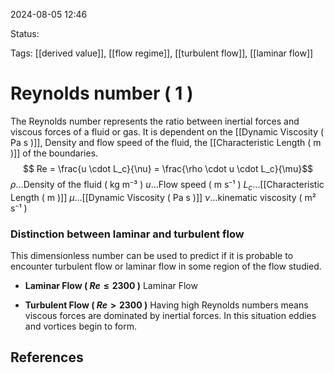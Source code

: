 2024-08-05 12:46

Status:

Tags: [[derived value]], [[flow regime]], [[turbulent flow]], [[laminar flow]]

# Reynolds number ( 1 )
The Reynolds number represents the ratio between inertial forces and viscous forces of a fluid or gas. It is dependent on the [[Dynamic Viscosity ( Pa s )]], Density and flow speed of the fluid, the [[Characteristic Length ( m )]] of the boundaries.
$$ Re = \frac{u \cdot L_c}{\nu} = \frac{\rho \cdot u \cdot L_c}{\mu}$$
$\rho \dots$Density of the fluid ( kg m⁻³ )
$u \dots$Flow speed ( m s⁻¹ )
$L_c \dots$[[Characteristic Length ( m )]]
$\mu \dots$[[Dynamic Viscosity ( Pa s )]]
$\nu \dots$kinematic viscosity ( m² s⁻¹ )
### Distinction between laminar and turbulent flow
This dimensionless number can be used to predict if it is probable to encounter turbulent flow or laminar flow in some region of the flow studied.
- **Laminar Flow ( $Re \le 2300$ )**
	Laminar Flow
	
- **Turbulent Flow ( $Re > 2300$ )**
	Having high Reynolds numbers means viscous forces are dominated by inertial forces. In this situation eddies and vortices begin to form.
## References